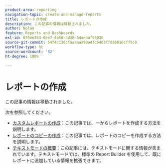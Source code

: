 ```yaml
---
product-area: reporting
navigation-topic: create-and-manage-reports
title: レポートの作成
description: この記事の情報は移動されました。
author: Nolan
feature: Reports and Dashboards
exl-id: 076ee364-6ee7-4b50-ad38-54aebaf56036
source-git-commit: 54f4c136cfaaaaaa90a4fc64d3ffd06816cff9cb
workflow-type: ht
source-wordcount: '82'
ht-degree: 100%

---
```


# レポートの作成

この記事の情報は移動されました。

次を参照してください。

* [カスタムレポートの作成](../../../reports-and-dashboards/reports/creating-and-managing-reports/create-custom-report.md)：この記事では、一からレポートを作成する方法を説明します。
* [レポートのコピーの作成](../../../reports-and-dashboards/reports/creating-and-managing-reports/create-copy-report.md)：この記事では、レポートのコピーを作成する方法を説明します。
* [テキストモードの概要](../../../reports-and-dashboards/reports/text-mode/understand-text-mode.md)：この記事には、テキストモードに関する情報が含まれています。テキストモードでは、標準の Report Builder を使用して、既にレポートに追加している情報を拡張できます。
